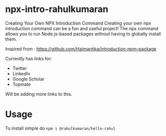 # npx-intro-rahulkumaran

Creating Your Own NPX Introduction Command
Creating your own npx introduction command can be a fun and useful project! The npx command allows you to run Node.js-based packages without having to globally install them. 

Inspired from : https://github.com/Haimantika/introduction-npm-package

Currently has links for:
- Twitter
- LinkedIn
- Google Scholar
- Topmate

Will be adding more links to this.

# Usage
To install simple do `npm i @rahulkumaran/hello-rahul`
